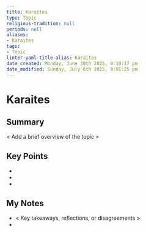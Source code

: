 ```yaml
---
title: Karaites
type: Topic
religious-tradition: null
periods: null
aliases:
- Karaites
tags:
- Topic
linter-yaml-title-alias: Karaites
date_created: Monday, June 30th 2025, 9:18:17 pm
date_modified: Sunday, July 6th 2025, 9:01:25 pm
---
```


# Karaites

## Summary
< Add a brief overview of the topic >

## Key Points
- 
- 
- 

## My Notes
- < Key takeaways, reflections, or disagreements >
- 